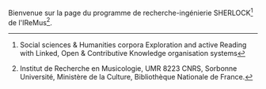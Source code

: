 Bienvenue sur la page du programme de recherche-ingénierie SHERLOCK[^1] de l'IReMus[^2].

[^1]: Social sciences & Humanities corpora Exploration and active Reading with Linked, Open & Contributive Knowledge organisation systems
[^2]: Institut de Recherche en Musicologie, UMR 8223 CNRS, Sorbonne Université, Ministère de la Culture, Bibliothèque Nationale de France.
